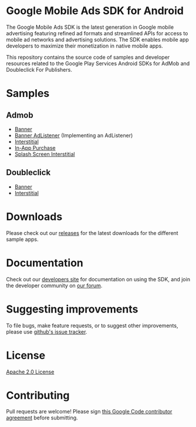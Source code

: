 Google Mobile Ads SDK for Android
=================================
The Google Mobile Ads SDK is the latest generation in Google mobile advertising featuring refined ad formats and streamlined APIs for access to mobile ad networks and advertising solutions. The SDK enables mobile app developers to maximize their monetization in native mobile apps.

This repository contains the source code of samples and developer resources related to the Google Play Services Android SDKs for AdMob and Doubleclick For Publishers.

Samples
=======
Admob
-----
* [Banner](https://github.com/googleads/googleads-mobile-android-examples/tree/master/admob/BannerExample)
* [Banner AdListener](https://github.com/googleads/googleads-mobile-android-examples/tree/master/admob/banner-adlistener) (Implementing an AdListener)
* [Interstitial](https://github.com/googleads/googleads-mobile-android-examples/tree/master/admob/interstitial)
* [In-App Purchase](https://github.com/googleads/googleads-mobile-android-examples/tree/master/admob/in-app-purchase)
* [Splash Screen Interstitial](https://github.com/googleads/googleads-mobile-android-examples/tree/master/admob/splash_interstitial)

Doubleclick
-----------
* [Banner](https://github.com/googleads/googleads-mobile-android-examples/tree/master/doubleclick/BannerExample)
* [Interstitial](https://github.com/googleads/googleads-mobile-android-examples/tree/master/doubleclick/interstitial)

Downloads
=========
Please check out our [releases](https://github.com/googleads/googleads-mobile-android-examples/releases) for the latest downloads for the different sample apps.

Documentation
==============
Check out our [developers site](https://developers.google.com/mobile-ads-sdk/) for documentation on using the SDK, and join the developer community on [our forum](https://groups.google.com/forum/#!forum/google-admob-ads-sdk).

Suggesting improvements
=======================
To file bugs, make feature requests, or to suggest other improvements, please use [github's issue tracker](https://github.com/googleads/googleads-mobile-android-examples/issues).

License
=======
[Apache 2.0 License](http://www.apache.org/licenses/LICENSE-2.0.html)

Contributing
============
Pull requests are welcome! Please sign [this Google Code contributor agreement](https://developers.google.com/open-source/cla/individual?csw=1) before submitting.
